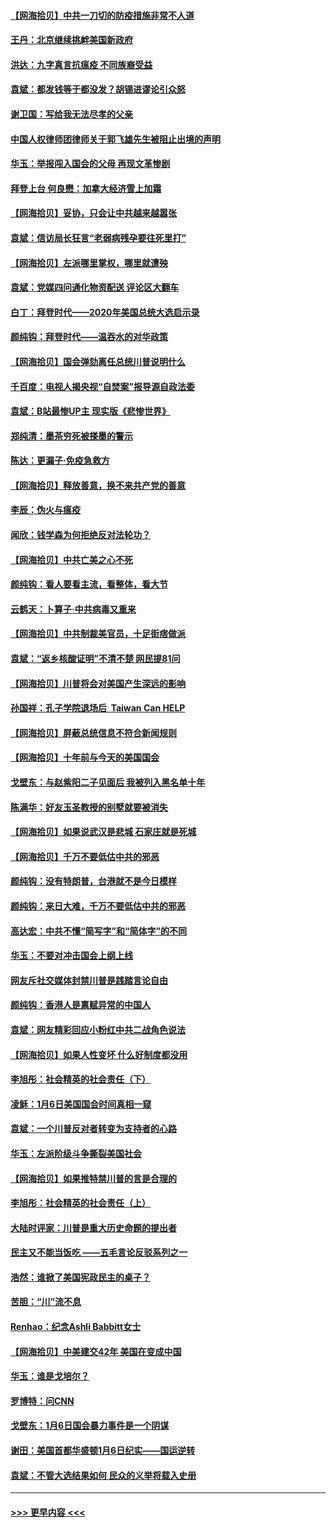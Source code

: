 #### [【网海拾贝】中共一刀切的防疫措施非常不人道](../pages/nsc993/n12724879.md?t=02020701) 
#### [王丹：北京继续挑衅美国新政府](../pages/nsc993/n12722456.md?t=02020701) 
#### [洪达：九字真言抗瘟疫 不同族裔受益](../pages/nsc993/n12722448.md?t=02020701) 
#### [袁斌：都发钱等于都没发？胡锡进谬论引众怒](../pages/nsc993/n12722393.md?t=02020701) 
#### [谢卫国：写给我无法尽孝的父亲](../pages/nsc993/n12720325.md?t=02020701) 
#### [中国人权律师团律师关于郭飞雄先生被阻止出境的声明](../pages/nsc993/n12720203.md?t=02020701) 
#### [华玉：举报闯入国会的父母 再现文革惨剧](../pages/nsc993/n12719070.md?t=02020701) 
#### [拜登上台 何良懋：加拿大经济雪上加霜](../pages/nsc993/n12718943.md?t=02020701) 
#### [【网海拾贝】妥协，只会让中共越来越嚣张](../pages/nsc993/n12717392.md?t=02020701) 
#### [袁斌：信访局长狂言“老弱病残孕要往死里打”](../pages/nsc993/n12717343.md?t=02020701) 
#### [【网海拾贝】左派哪里掌权，哪里就遭殃](../pages/nsc993/n12715009.md?t=02020701) 
#### [袁斌：党媒四问通化物资配送 评论区大翻车](../pages/nsc993/n12714950.md?t=02020701) 
#### [白丁：拜登时代——2020年美国总统大选启示录](../pages/nsc993/n12714920.md?t=02020701) 
#### [颜纯钩：拜登时代——温吞水的对华政策](../pages/nsc993/n12713245.md?t=02020701) 
#### [【网海拾贝】国会弹劾离任总统川普说明什么](../pages/nsc993/n12712816.md?t=02020701) 
#### [千百度：电视人揭央视“自焚案”报导源自政法委](../pages/nsc993/n12709760.md?t=02020701) 
#### [袁斌：B站最惨UP主 现实版《悲惨世界》](../pages/nsc993/n12709686.md?t=02020701) 
#### [郑纯清：墨茶穷死被搽墨的警示](../pages/nsc993/n12709262.md?t=02020701) 
#### [陈达：更漏子·免疫急救方](../pages/nsc993/n12709244.md?t=02020701) 
#### [【网海拾贝】释放善意，换不来共产党的善意](../pages/nsc993/n12708361.md?t=02020701) 
#### [李辰：伪火与瘟疫](../pages/nsc993/n12707981.md?t=02020701) 
#### [闻欣：钱学森为何拒绝反对法轮功？](../pages/nsc993/n12707407.md?t=02020701) 
#### [【网海拾贝】中共亡美之心不死](../pages/nsc993/n12707621.md?t=02020701) 
#### [颜纯钩：看人要看主流，看整体，看大节](../pages/nsc993/n12707536.md?t=02020701) 
#### [云鹤天：卜算子‧中共病毒又重来](../pages/nsc993/n12707408.md?t=02020701) 
#### [【网海拾贝】中共制裁美官员，十足街痞做派](../pages/nsc993/n12705115.md?t=02020701) 
#### [袁斌：“返乡核酸证明”不清不楚 网民提81问](../pages/nsc993/n12704982.md?t=02020701) 
#### [【网海拾贝】川普将会对美国产生深远的影响](../pages/nsc993/n12703045.md?t=02020701) 
#### [孙国祥：孔子学院退场后  Taiwan Can HELP](../pages/nsc993/n12702430.md?t=02020701) 
#### [【网海拾贝】屏蔽总统信息不符合新闻规则](../pages/nsc993/n12699998.md?t=02020701) 
#### [【网海拾贝】十年前与今天的美国国会](../pages/nsc993/n12696993.md?t=02020701) 
#### [戈壁东：与赵紫阳二子见面后 我被列入黑名单十年](../pages/nsc993/n12696215.md?t=02020701) 
#### [陈满华：好友玉圣教授的别墅就要被消失](../pages/nsc993/n12695411.md?t=02020701) 
#### [【网海拾贝】如果说武汉是悲城 石家庄就是死城](../pages/nsc993/n12694589.md?t=02020701) 
#### [【网海拾贝】千万不要低估中共的邪恶](../pages/nsc993/n12692771.md?t=02020701) 
#### [颜纯钩：没有特朗普，台港就不是今日模样](../pages/nsc993/n12692678.md?t=02020701) 
#### [颜纯钩：来日大难，千万不要低估中共的邪恶](../pages/nsc993/n12692080.md?t=02020701) 
#### [高达宏：中共不懂“简写字”和“简体字”的不同](../pages/nsc993/n12692068.md?t=02020701) 
#### [华玉：不要对冲击国会上纲上线](../pages/nsc993/n12689948.md?t=02020701) 
#### [网友斥社交媒体封禁川普是践踏言论自由](../pages/nsc993/n12687482.md?t=02020701) 
#### [颜纯钩：香港人是禀赋异常的中国人](../pages/nsc993/n12685142.md?t=02020701) 
#### [袁斌：网友精彩回应小粉红中共二战角色说法](../pages/nsc993/n12684994.md?t=02020701) 
#### [【网海拾贝】如果人性变坏 什么好制度都没用](../pages/nsc993/n12683000.md?t=02020701) 
#### [李旭彤：社会精英的社会责任（下）](../pages/nsc993/n12680604.md?t=02020701) 
#### [凌稣：1月6日美国国会时间真相一窥](../pages/nsc993/n12682780.md?t=02020701) 
#### [袁斌：一个川普反对者转变为支持者的心路](../pages/nsc993/n12682700.md?t=02020701) 
#### [华玉：左派阶级斗争撕裂美国社会](../pages/nsc993/n12681226.md?t=02020701) 
#### [【网海拾贝】如果推特禁川普的言是合理的](../pages/nsc993/n12681232.md?t=02020701) 
#### [李旭彤：社会精英的社会责任（上）](../pages/nsc993/n12680501.md?t=02020701) 
#### [大陆时评家：川普是重大历史命题的提出者](../pages/nsc993/n12679904.md?t=02020701) 
#### [民主又不能当饭吃 ——五毛言论反驳系列之一](../pages/nsc993/n12679877.md?t=02020701) 
#### [浩然：谁掀了美国宪政民主的桌子？](../pages/nsc993/n12679850.md?t=02020701) 
#### [苦胆：“川”流不息](../pages/nsc993/n12678388.md?t=02020701) 
#### [Renhao：纪念Ashli Babbitt女士](../pages/nsc993/n12678359.md?t=02020701) 
#### [【网海拾贝】中美建交42年 美国在变成中国](../pages/nsc993/n12678324.md?t=02020701) 
#### [华玉：谁是戈培尔？](../pages/nsc993/n12677515.md?t=02020701) 
#### [罗博特：问CNN](../pages/nsc993/n12677172.md?t=02020701) 
#### [戈壁东：1月6日国会暴力事件是一个阴谋](../pages/nsc993/n12674639.md?t=02020701) 
#### [谢田：美国首都华盛顿1月6日纪实——国运逆转](../pages/nsc993/n12673190.md?t=02020701) 
#### [袁斌：不管大选结果如何 民众的义举将载入史册](../pages/nsc993/n12672787.md?t=02020701) 

----
#### [ >>> 更早内容 <<< ](../indexes/nsc993-earlier.md)
